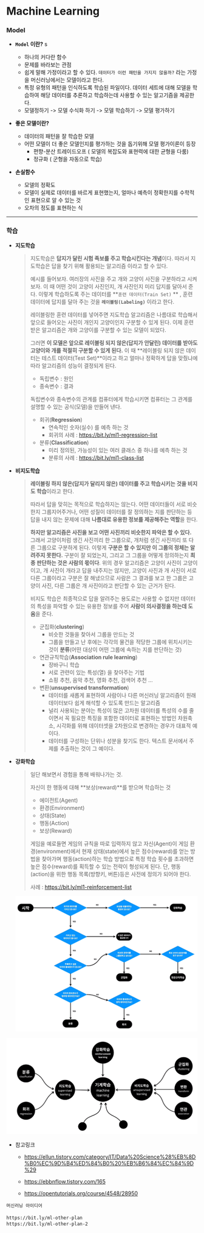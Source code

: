 # Machine Learning



### Model

- **`Model` 이란?** s
  - 하나의 커다란 함수 
  - 문제를 바라보는 관점
  - 쉽게 말해 가정이라고 할 수 있다. `데이터가 이런 패턴을 가지지 않을까?` 라는 가정을 머신러닝에서는 모델이라고 한다.
  - 특정 유형의 패턴을 인식하도록 학습된 파일이다. 데이터 세트에 대해 모델을 학습하여 해당 데이터를 추론하고 학습하는데 사용할 수 있는 알고기즘을 제공한다.
  - 모델정하기 -> 모델 수식화 하기 -> 모델 학습하기 -> 모델 평가하기

- **좋은 모델이란?**
  - 데이터의 패턴을 잘 학습한 모델
  - 어떤 모델이 더 좋은 모델인지를 평가하는 것을 돕기위해 모델 평가이론이 등장
    - 편향-분산 트레이드오프 ( 모델의 복잡도와 표현력에 대한 균형을 다룸)
    - 정규화 ( 군형을 자동으로 학습)

- **손실함수**
  - 모델의 정확도
  - 모델이 실제로 데이터를 바르게 표현했는지, 얼마나 예측이 정확한지를 수학적인 표현으로 알 수 있는 것
  - 오차의 정도를 표현하는 식

---



### 학습

- **지도학습**

  >  지도학습은 **답지가 달린 시험 족보를 주고 학습시킨다는 개념**이다. 따라서 지도학습은 답을 찾기 위해 활용되는 알고리즘 이라고 할 수 있다.
  >
  >  예시를 들어보자. 여러장의 사진을 주고 개와 고양이 사진을 구분하라고 시켜보자. 이 때 어떤 것이 고양이 사진인지, 개 사진인지 미리 답지를 달아서 준다. 이렇게 학습하도록 주는 데이터를 **`훈련 데이터(Train Set)` ** , 훈련 데이터에 답지를 달아 주는 것을 **`레이블링(Labeling)`** 이라고 한다. 
  >
  >  레이블링한 훈련 데이터를 넣어주면 지도학습 알고리즘은 나름대로 학습해서 앞으로 들어오는 사진이 개인지 고양이인지 구분할 수 있게 된다. 이제 훈련받은 알고리즘은 개와 고양이를 구분할 수 있는 모델이 되었다.
  >
  >  그러면 **이 모델은 앞으로 레이블링 되지 않은(답지가 안달린) 데이터를 받아도 고양이와 개를 적절히 구분할 수 있게 된다.** 이 때 **레이블링 되지 않은 데이터는 테스트 데이터(Test Set)**이라고 하고 얼마나 정확하게 답을 맞췄냐에 따라 알고리즘의 성능이 결정되게 된다.
  >
  > - 독립변수 : 원인
  > - 종속변수 : 결과
  >
  >  독립변수와 종속변수의 관계를 컴퓨터에게 학습시키면 컴퓨터는 그 관계를 설명할 수 있는 공식(모델)을 만들어 낸다.
  >
  > - 회귀(**Regression**)
  >     - 연속적인 숫자(실수) 를 예측 하는 것
  >     - 회귀의 사례 : https://bit.ly/ml1-regression-list
  > - 분류(**Classification**)
  >     - 미리 정의된, 가능성이 있는 여러 클래스 중 하나를 예측 하는 것
  >     - 분류의 사례 : https://bit.ly/ml1-class-list

- **비지도학습**

  >  **레이블링 하지 않은(답지가 달리지 않은) 데이터를 주고 학습시키는 것을 비지도 학습**이라고 한다.
  >
  >  따라서 답을 맞히는 목적으로 학습하지는 않는다. 어떤 데이터들이 서로 비슷한지 그룹지어주거나, 어떤 성질이 데이터를 잘 정의하는 지를 판단하는 등 답을 내지 않는 문제에 대해 **나름대로 유용한 정보를 제공해주는 역할**을 한다.
  >
  >  **하지만 알고리즘은 사진을 보고 어떤 사진끼리 비슷한지 파악은 할 수 있다.** 그래서 고양이처럼 생긴 사진끼리 한 그룹으로, 개처럼 생긴 사진끼리 또 다른 그룹으로 구분하게 된다. 이렇게 **구분은 할 수 있지만 이 그룹의 정체는 알려주지 못한다.** 구분이 잘 되었는지, 그리고 그 그룹을 어떻게 정의하는지 **최종 판단하는 것은 사람의 몫이다**. 위의 경우 알고리즘은 고양이 사진이 고양이이고, 개 사진이 개라고 답을 내주지는 않지만, 고양이 사진과 개 사진이 서로 다른 그룹이라고 구분은 잘 해냈으므로 사람은 그 결과를 보고 한 그룹은 고양이 사진, 다른 그룹은 개 사진이라고 판단할 수 있는 근거가 된다.
  >
  >  비지도 학습은 최종적으로 답을 알려주는 용도로는 사용할 수 없지만 데이터의 특성을 파악할 수 있는 유용한 정보를 주어 **사람이 의사결정을 하는데 도움**을 준다.
  >
  > - 군집화(**clustering**)
  >   - 비슷한 것들을 찾아서 그룹을 만드는 것
  >   - 그룹을 만들고 난 후에는 각각의 물건을 적당한 그룹에 위치시키는 것이 **분류**(어떤 대상이 어떤 그룹에 속하는 지를 판단하는 것)
  > - 연관규칙학습(**Association rule learning**)
  >   - 장바구니 학습
  >   - 서로 관련이 있는 특성(열) 을 찾아주는 기법
  >   - 쇼핑 추천, 음악 추천, 영화 추천, 검색어 추천 ...
  > - 변환(**unsupervised transformation**)
  >   - 데이터를 새롭게 표현하여 사람이나 다른 머신러닝 알고리즘이 원래 데이터보다 쉽게 해석할 수 있도록 만드는 알고리즘
  >   - 널리 사용되는 분야는 특성이 많은 고차원 데이터를 특성의 수를 줄이면서 꼭 필요한 특징을 포함한 데이터로 표현하는 방법인 차원축소, 시각화를 위해 데이터셋을 2차원으로 변경하는 경우가 대표적 예이다.
  >   - 데이터를 구성하는 단위나 성분을 찾기도  한다. 텍스트 문서에서 주제를 추출하는 것이 그 예이다.

- **강화학습**

  >  일단 해보면서 경험을 통해 배워나가는 것.
  >
  >  자신이 한 행동에 대해 **보상(reward)**를 받으며 학습하는 것
  >
  > - 에이전트(Agent) 
  > - 환경(Environment)
  > - 상태(State)
  > - 행동(Action)
  > - 보상(Reward)
  >
  >  게임을 예로들면 게임의 규칙을 따로 입력하지 않고 자신(Agent)이 게임 환경(environment)에서 현재 상태(state)에서 높은 점수(reward)를 얻는 방법을 찾아가며 행동(action)하는 학습 방법으로 특정 학습 횟수를 초과하면 높은 점수(reward)를 획득할 수 있는 전략이 형성되게 된다. 단, 행동(action)을 위한 행동 목록(방향키, 버튼)등은 사전에 정의가 되어야 한다.
  >
  >  사례 : https://bit.ly/ml1-reinforcement-list

  ![image-20210429230722544](기본개념.assets/image-20210429230722544.png)

![image-20210429230716988](기본개념.assets/image-20210429230716988.png)

- 참고링크

  - https://ellun.tistory.com/category/IT/Data%20Science%28%EB%8D%B0%EC%9D%B4%ED%84%B0%20%EB%B6%84%EC%84%9D%29

  - https://ebbnflow.tistory.com/165

  - https://opentutorials.org/course/4548/28950

```
머신러닝 아이디어

https://bit.ly/ml-other-plan
https://bit.ly/ml-other-plan-2
```



